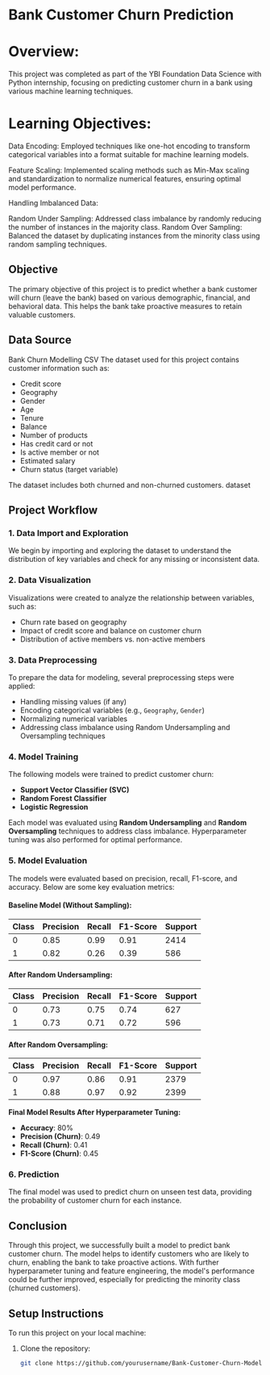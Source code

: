 # Bank Customer Churn Prediction
# Overview:
This project was completed as part of the YBI Foundation Data Science with Python internship, focusing on predicting customer churn in a bank using various machine learning techniques.

# Learning Objectives:
Data Encoding: Employed techniques like one-hot encoding to transform categorical variables into a format suitable for machine learning models.

Feature Scaling: Implemented scaling methods such as Min-Max scaling and standardization to normalize numerical features, ensuring optimal model performance.

Handling Imbalanced Data:

Random Under Sampling: Addressed class imbalance by randomly reducing the number of instances in the majority class.
Random Over Sampling: Balanced the dataset by duplicating instances from the minority class using random sampling techniques.
## Objective
The primary objective of this project is to predict whether a bank customer will churn (leave the bank) based on various demographic, financial, and behavioral data. This helps the bank take proactive measures to retain valuable customers.

## Data Source
Bank Churn Modelling CSV
The dataset used for this project contains customer information such as:
- Credit score
- Geography
- Gender
- Age
- Tenure
- Balance
- Number of products
- Has credit card or not
- Is active member or not
- Estimated salary
- Churn status (target variable)

The dataset includes both churned and non-churned customers. 
dataset

## Project Workflow
### 1. Data Import and Exploration
We begin by importing and exploring the dataset to understand the distribution of key variables and check for any missing or inconsistent data.

### 2. Data Visualization
Visualizations were created to analyze the relationship between variables, such as:
- Churn rate based on geography
- Impact of credit score and balance on customer churn
- Distribution of active members vs. non-active members

### 3. Data Preprocessing
To prepare the data for modeling, several preprocessing steps were applied:
- Handling missing values (if any)
- Encoding categorical variables (e.g., `Geography`, `Gender`)
- Normalizing numerical variables
- Addressing class imbalance using Random Undersampling and Oversampling techniques

### 4. Model Training
The following models were trained to predict customer churn:
- **Support Vector Classifier (SVC)** 
- **Random Forest Classifier**
- **Logistic Regression**
  
Each model was evaluated using **Random Undersampling** and **Random Oversampling** techniques to address class imbalance. Hyperparameter tuning was also performed for optimal performance.

### 5. Model Evaluation
The models were evaluated based on precision, recall, F1-score, and accuracy. Below are some key evaluation metrics:

#### Baseline Model (Without Sampling):
| Class | Precision | Recall | F1-Score | Support |
|-------|-----------|--------|----------|---------|
| 0     | 0.85      | 0.99   | 0.91     | 2414    |
| 1     | 0.82      | 0.26   | 0.39     | 586     |

#### After Random Undersampling:
| Class | Precision | Recall | F1-Score | Support |
|-------|-----------|--------|----------|---------|
| 0     | 0.73      | 0.75   | 0.74     | 627     |
| 1     | 0.73      | 0.71   | 0.72     | 596     |

#### After Random Oversampling:
| Class | Precision | Recall | F1-Score | Support |
|-------|-----------|--------|----------|---------|
| 0     | 0.97      | 0.86   | 0.91     | 2379    |
| 1     | 0.88      | 0.97   | 0.92     | 2399    |

**Final Model Results After Hyperparameter Tuning:**
- **Accuracy**: 80%
- **Precision (Churn)**: 0.49
- **Recall (Churn)**: 0.41
- **F1-Score (Churn)**: 0.45

### 6. Prediction
The final model was used to predict churn on unseen test data, providing the probability of customer churn for each instance.

## Conclusion
Through this project, we successfully built a model to predict bank customer churn. The model helps to identify customers who are likely to churn, enabling the bank to take proactive actions. With further hyperparameter tuning and feature engineering, the model's performance could be further improved, especially for predicting the minority class (churned customers).

## Setup Instructions
To run this project on your local machine:
1. Clone the repository:
   ```bash
   git clone https://github.com/yourusername/Bank-Customer-Churn-Model.git


